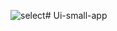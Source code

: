 ![select ](https://github.com/user-attachments/assets/f03afce6-3404-41c9-b099-37e911ceba36)# Ui-small-app
